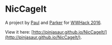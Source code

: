 # NicCageIt

A project by [Paul](http://twitter.com/pinjasaur) and [Parker](http://twitter.com/peejdog3) for [WWHack 2016](http://wwhack.org).

View it here: [http://pinjasaur.github.io/NicCageIt/](http://pinjasaur.github.io/NicCageIt/).
